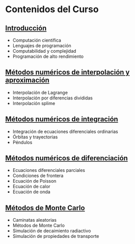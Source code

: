 # Contenidos del Curso

## [Introducción]()
* Computación científica
* Lenguajes de programación
* Computabilidad y complejidad
* Programación de alto rendimiento

## [Métodos numéricos de interpolación y aproximación]()
* Interpolación de Lagrange
* Interpolación por diferencias divididas
* Interpolación splime

## [Métodos numéricos de integración]()
* Integración de ecuaciones diferenciales ordinarias
* Órbitas y trayectorias
* Péndulos

## [Métodos numéricos de diferenciación]()
* Ecuaciones diferenciales parciales
* Condiciones de frontera
* Ecuación de Poisson
* Ecuación de calor
* Ecuación de onda

## [Métodos de Monte Carlo]()
* Caminatas aleatorias
* Métodos de Monte Carlo
* Simulación de decaimiento radiactivo
* Simulación de propiedades de transporte